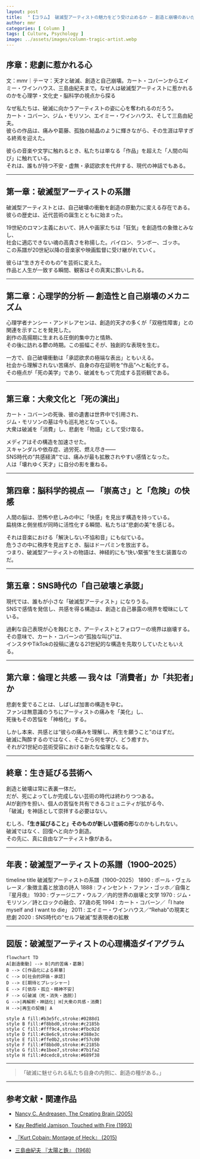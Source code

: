```yaml
---
layout: post
title:  "【コラム】 破滅型アーティストの魅力をどう受け止めるか ― 創造と崩壊のあいだで ―"
author: mmr
categories: [ Column ]
tags: [ Culture, Psychology ]
image: ../assets/images/column-tragic-artist.webp
---
```


## 序章：悲劇に惹かれる心


文：mmr｜テーマ：天才と破滅、創造と自己崩壊。カート・コバーンからエイミー・ワインハウス、三島由紀夫まで。なぜ人は破滅型アーティストに惹かれるのかを心理学・文化史・脳科学の視点から探る


なぜ私たちは、破滅に向かうアーティストの姿に心を奪われるのだろう。  
カート・コバーン、ジム・モリソン、エイミー・ワインハウス、そして三島由紀夫。  
彼らの作品は、痛みや葛藤、孤独の結晶のように輝きながら、その生涯は早すぎる終焉を迎えた。

彼らの音楽や文学に触れるとき、私たちは単なる「作品」を超えた「人間の叫び」に触れている。  
それは、誰もが持つ不安・虚無・承認欲求を代弁する、現代の神話でもある。


---

<style type="text/css">

table, td, th {
border: 2px #111 solid;
width: auto;
padding: 10px; 
}
th {
background-color: #111;
color: #fff;
}
</style>

## 第一章：破滅型アーティストの系譜

破滅型アーティストとは、自己破壊の衝動を創造の原動力に変える存在である。  
彼らの歴史は、近代芸術の誕生とともに始まった。

19世紀のロマン主義において、詩人や画家たちは「狂気」を創造性の象徴とみなし、  
社会に適応できない魂の高貴さを称揚した。バイロン、ランボー、ゴッホ。  
この系譜が20世紀以降の音楽家や映画監督に受け継がれていく。

彼らは“生き方そのもの”を芸術に変えた。  
作品と人生が一致する瞬間、観客はその真実に酔いしれる。

---

## 第二章：心理学的分析 ― 創造性と自己崩壊のメカニズム

心理学者ナンシー・アンドレアセンは、創造的天才の多くが「双極性障害」との関連を示すことを発見した。  
創作の高揚期に生まれる圧倒的集中力と情熱、  
その後に訪れる鬱の時期。この振幅こそが、独創的な表現を生む。

一方で、自己破壊衝動は「承認欲求の極端な表出」ともいえる。  
社会から理解されない苦痛が、自身の存在証明を“作品”へと転化する。  
その極点が「死の美学」であり、破滅をもって完成する芸術観である。

---

## 第三章：大衆文化と「死の演出」

カート・コバーンの死後、彼の遺書は世界中で引用され、  
ジム・モリソンの墓は今も巡礼地となっている。  
大衆は破滅を「消費」し、悲劇を「物語」として受け取る。

メディアはその構造を加速させた。  
スキャンダルや依存症、過労死、燃え尽き――  
SNS時代の“共感経済”では、痛みが最も拡散されやすい感情となった。  
人は「壊れゆく天才」に自分の影を重ねる。

---

## 第四章：脳科学的視点 ― 「崇高さ」と「危険」の快感

人間の脳は、恐怖や悲しみの中に「快感」を見出す構造を持っている。  
扁桃体と側坐核が同時に活性化する瞬間、私たちは“悲劇の美”を感じる。

それは音楽における「解決しない不協和音」にも似ている。  
危うさの中に秩序を見出すとき、脳はドーパミンを放出する。  
つまり、破滅型アーティストの物語は、神経的にも“快い緊張”を生む装置なのだ。

---

## 第五章：SNS時代の「自己破壊と承認」

現代では、誰もが小さな「破滅型アーティスト」になりうる。  
SNSで感情を発信し、共感を得る構造は、創造と自己暴露の境界を曖昧にしている。

過剰な自己表現が心を蝕むとき、アーティストとフォロワーの境界は崩壊する。  
その意味で、カート・コバーンの“孤独な叫び”は、  
インスタやTikTokの投稿に連なる21世紀的な構造を先取りしていたともいえる。

---

## 第六章：倫理と共感 ― 我々は「消費者」か「共犯者」か

悲劇を愛でることは、しばしば加害の構造を孕む。  
ファンは無意識のうちにアーティストの痛みを「美化」し、  
死後もその苦悩を「神格化」する。

しかし本来、共感とは“彼らの痛みを理解し、再生を願うこと”のはずだ。  
破滅に陶酔するのではなく、そこから何を学び、どう癒すか。  
それが21世紀の芸術受容における新たな倫理となる。

---

## 終章：生き延びる芸術へ

創造と破壊は常に表裏一体だ。  
だが、死によってしか完成しない芸術の時代は終わりつつある。  
AIが創作を担い、個人の苦悩を共有できるコミュニティが拡がる今、  
「破滅」を神話として崇拝する必要はない。

むしろ、**「生き延びること」そのものが新しい芸術の形**なのかもしれない。  
破滅ではなく、回復へと向かう創造。  
その先に、真に自由なアーティスト像がある。

---

## 年表：破滅型アーティストの系譜（1900–2025）

<div class="mermaid">

timeline
    title 破滅型アーティストの系譜（1900–2025）
    1890 : ポール・ヴェルレーヌ／象徴主義と放浪の詩人
    1888 : フィンセント・ファン・ゴッホ／自傷と『星月夜』
    1930 : ヴァージニア・ウルフ／内的世界の崩壊と文学
    1970 : ジム・モリソン／詩とロックの融合、27歳の死
    1994 : カート・コバーン／「I hate myself and I want to die」
    2011 : エイミー・ワインハウス／“Rehab”の現実と悲劇
    2020 : SNS時代の“セルフ破滅”型表現者の拡散

</div>


---

## 図版：破滅型アーティストの心理構造ダイアグラム


<div class="mermaid">

    flowchart TD
    A[創造衝動] --> B[内的苦痛・葛藤]
    B --> C[作品化による昇華]
    C --> D[社会的評価・承認]
    D --> E[期待とプレッシャー]
    E --> F[依存・孤立・精神不安]
    F --> G[破滅（死・消失・逸脱）]
    G -->|再解釈・神話化| H[大衆の共感・消費]
    H -->|再生の契機| A

    style A fill:#b3e5fc,stroke:#0288d1
    style B fill:#f8bbd0,stroke:#c2185b
    style C fill:#fff9c4,stroke:#fbc02d
    style D fill:#c8e6c9,stroke:#388e3c
    style E fill:#ffe0b2,stroke:#f57c00
    style F fill:#f8bbd0,stroke:#c2185b
    style G fill:#e1bee7,stroke:#7b1fa2
    style H fill:#dcedc8,stroke:#689f38

</div>

---

> 「破滅に魅せられる私たち自身の内側に、創造の種がある。」

---

## 参考文献・関連作品

- [Nancy C. Andreasen, The Creating Brain (2005)](https://amzn.to/47ko8VT)

- [Kay Redfield Jamison, Touched with Fire (1993)](https://amzn.to/4niKSLE)

- [『Kurt Cobain: Montage of Heck』 (2015)](https://amzn.to/3WjMR7C)

- [三島由紀夫 『太陽と鉄』 (1968)](https://amzn.to/3L4zUft)

